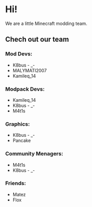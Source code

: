 # Hi!
We are a little Minecraft modding team.

## Chech out our team
### Mod Devs:
* K8bus - _-
* MALYMATI2007
* Kamileq_14
### Modpack Devs:
* Kamileq_14
* K8bus - _-
* M4t1s
### Graphics:
* K8bus - _-
* Pancake
### Community Menagers:
* M4t1s
* K8bus - _-
### Friends:
* Matez
* Flox
